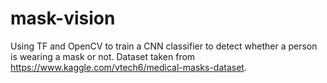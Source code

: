 # mask-vision
Using TF and OpenCV to train a CNN classifier to detect whether a person is wearing a mask or not. Dataset taken from https://www.kaggle.com/vtech6/medical-masks-dataset.
